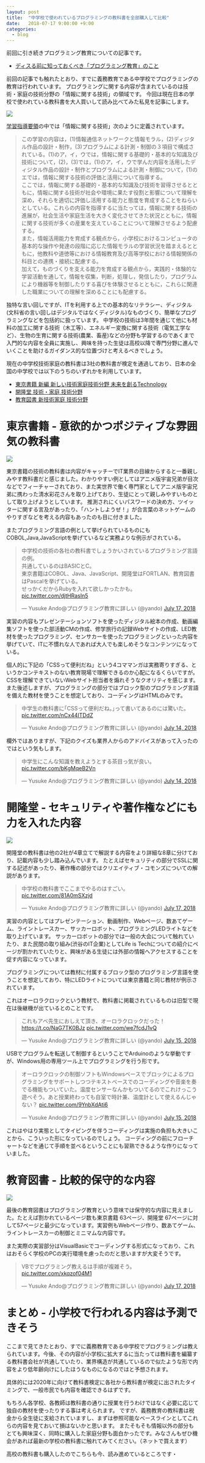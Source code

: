 ```yaml
---
layout: post
title:  "中学校で使われているプログラミングの教科書を全部購入して比較"
date:   2018-07-17 9:00:00 +9:00
categories:
  - blog
---
```

前回に引き続きプログラミング教育についての記事です。

- [ディスる前に知っておくべき「プログラミング教育」のこと](http://yandod.github.io/blog/2018/06/28/programming/)

前回の記事でも触れたとおり、すでに義務教育である中学校でプログラミングの教育は行われています。
プログラミングに関する内容が含まれているのは技術・家庭の技術分野の「情報に関する技術」の領域です。
今回は現在日本の学校で使われている教科書を大人買いして読み比べてみた私見を記事にします。

<img src="https://pbs.twimg.com/media/DiCUvyFU0AIHmLL.jpg:large"/>

[学習指導要領](http://www.mext.go.jp/a_menu/shotou/new-cs/youryou/chukaisetsu/index.htm)の中では「情報に関する技術」次のように定義されています。

> この学習の内容は，(1)情報通信ネットワークと情報モラル，(2)ディジタル作品の設計・制作，(3)プログラムによる計測・制御の３項目で構成されている。(1)のア，イ，ウでは，情報に関する基礎的・基本的な知識及び技術について，(2)，(3)では，(1)のア，イ，ウで学んだ内容を活用したディジタル作品の設計・制作とプログラムによる計測・制御について，(1)のエでは，情報に関する技術の評価と活用について指導する。<br/>
> ここでは，情報に関する基礎的・基本的な知識及び技術を習得させるとともに，情報に関する技術が社会や環境に果たす役割と影響について理解を深め，それらを適切に評価し活用する能力と態度を育成することをねらいとしている。これらの内容を指導するに当たっては，情報に関する技術の進展が，社会生活や家庭生活を大きく変化させてきた状況とともに，情報に関する技術が多くの産業を支えていることについて理解させるよう配慮する。<br/>
> また，情報活用能力を育成する観点から，小学校におけるコンピュータの基本的な操作や発達の段階に応じた情報モラルの学習状況を踏まえるとともに，他教科や道徳等における情報教育及び高等学校における情報関係の科目との連携・接続に配慮する。<br/>
> 加えて，ものづくりを支える能力を育成する観点から，実践的・体験的な学習活動を通して，情報を収集，判断，処理し，発信したり，プログラムにより機器等を制御したりする喜びを体験させるとともに，これらに関連した職業についての理解を深めることにも配慮する。

独特な言い回しですが、ITを利用する上での基本的なリテラシー、ディジタル(文科省の言い回しはデジタルではなくディジタル)なものづくり、簡単なプログラミングなどを包括的に扱っています。
中学校の技術は3年間を通じて他にも材料の加工に関する技術（木工等）、エネルギー変換に関する技術（電気工学など）、生物の生育に関する技術(農業、畜産)などの分野も学習するのであくまで入門的な内容を全員に実施し、興味を持った生徒は高校以降で専門分野に進んでいくことを助けるガイダンス的な位置づけと考えるべきでしょう。

現在の中学校技術家庭の教科書は3社の教科書が検定を通過しており、日本の全国の中学校では以下のうちのいずれかを利用しています。

- [東京書籍 新編 新しい技術家庭技術分野 未来を創るTechnology](https://amzn.to/2JrmHrH)
- [開隆堂 技術・家庭 技術分野](https://amzn.to/2usrNPI)
- [教育図書 新技術家庭 技術分野](https://amzn.to/2Lp0JHv)

# 東京書籍 - 意欲的かつポジティブな雰囲気の教科書

<img src="https://pbs.twimg.com/media/DiCUx91UcAAkrSH.jpg:large"/>

東京書籍の技術の教科書は内容がキャッチーでIT業界の目線からすると一番親しみやす教科書だと感じました。わかりやすい例としてはアニメ版宇宙兄弟が目次などでフィーチャーされており、また実世界で働く専門家としてアニメ版宇宙兄弟に携わった清水彩花さんを取り上げており、生徒にとって親しみやすいものとして取り上げようとしています。
推測されにくいパスワードの決め方、ツイッターに関する言及があったり、「ハントしようぜ！」が合言葉のネットゲームのやりすぎなどを考える内容もあったのも目に付きました。

またプログラミング言語の例として挙げられているものにもCOBOL,Java,JavaScriptを挙げているなど実務よりな例示がされている。

<blockquote class="twitter-tweet" data-lang="en"><p lang="ja" dir="ltr">中学校の技術の各社の教科書でしょうかいされているプログラミング言語の例。<br>共通しているのはBASICとC。<br>東京書籍はCOBOL、Java、JavaScript、開隆堂はFORTLAN、教育図書はPascalを挙げている。<br>せっかくだからRubyを入れて欲しかったかも。 <a href="https://t.co/djtHRasIn5">pic.twitter.com/djtHRasIn5</a></p>&mdash; Yusuke Ando@プログラミング教育に詳しい (@yando) <a href="https://twitter.com/yando/status/1019194146391670784?ref_src=twsrc%5Etfw">July 17, 2018</a></blockquote>
<script async src="https://platform.twitter.com/widgets.js" charset="utf-8"></script>

実習の内容もプレゼンテーションソフトを使ったディジタル絵本の作成、動画編集ソフトを使った部活動CMの作成、修学旅行の記録Webサイトの作成、LED教材を使ったプログラミング、センサカーを使ったプログラミングといった内容を挙げていて、ITに不慣れな人であれば大人でも楽しめそうなコンテンツになっている。

個人的に下記の「CSSって便利だね」という4コママンガは実務寄りすぎる、というかコンテキストのない教育現場で理解できるのか心配になるくらいですが。
CSSを理解できていないWebサイト担当者を煽れそうなクオリティを感じます。
また後述しますが、プログラミングの部分ではブロック型のプログラミング言語を備えた教材を使うことを想定しており、コーディングはHTMLのみです。

<blockquote class="twitter-tweet" data-lang="en"><p lang="ja" dir="ltr">中学生の教科書に｢CSSって便利だね。｣って書いてあるのには驚いた。 <a href="https://t.co/nCx44ITDdZ">pic.twitter.com/nCx44ITDdZ</a></p>&mdash; Yusuke Ando@プログラミング教育に詳しい (@yando) <a href="https://twitter.com/yando/status/1018151604745191424?ref_src=twsrc%5Etfw">July 14, 2018</a></blockquote>
<script async src="https://platform.twitter.com/widgets.js" charset="utf-8"></script>

欄外ではありますが、下記のクイズも業界人からのアドバイスがあって入ったのではという気もします。

<blockquote class="twitter-tweet" data-lang="en"><p lang="ja" dir="ltr">中学生にこんな知識を教えようとする茶目っ気が良い。 <a href="https://t.co/bKgMqeB2Vn">pic.twitter.com/bKgMqeB2Vn</a></p>&mdash; Yusuke Ando@プログラミング教育に詳しい (@yando) <a href="https://twitter.com/yando/status/1018005472857636866?ref_src=twsrc%5Etfw">July 14, 2018</a></blockquote>
<script async src="https://platform.twitter.com/widgets.js" charset="utf-8"></script>


# 開隆堂 - セキュリティや著作権などにも力を入れた内容

<img src="https://pbs.twimg.com/media/DiTrvj9U8AA3oLJ.jpg:large"/>

開隆堂の教科書は他の2社が4章立てで解説する内容をより詳細な8章に分けており、記載内容も少し踏み込んでいます。
たとえばセキュリティの部分でSSLに関する記述があったり、著作権の部分ではクリエイティブ・コモンズについての解説があります。

<blockquote class="twitter-tweet" data-lang="en"><p lang="ja" dir="ltr">中学校の教科書でここまでやるのはすごい。 <a href="https://t.co/81A0mSXzjd">pic.twitter.com/81A0mSXzjd</a></p>&mdash; Yusuke Ando@プログラミング教育に詳しい (@yando) <a href="https://twitter.com/yando/status/1019200582978945024?ref_src=twsrc%5Etfw">July 17, 2018</a></blockquote>
<script async src="https://platform.twitter.com/widgets.js" charset="utf-8"></script>

実習の内容としてはプレゼンテーション、動画制作、Webページ、数あてゲーム、ライントレースカー、サッカーロボット、プログラミングLEDライトなどを取り上げています。
サッカーロボットの部分では一般の大会について触れていたり、また民間の取り組み(渋谷のIT企業)としてLife is Techについての紹介にページが割かれていたりと、興味がある生徒には外部の情報へアクセスすることを促す内容になっています。

プログラミングについては教材に付属するブロック型のプログラミング言語を使うことを想定しており、特にLEDライトについては東京書籍と同じ教材が例示されています。

これはオーロラクロックという教材で、教科書に掲載されているものは旧型で現在は後継機が出ているとのことです。

<blockquote class="twitter-tweet" data-lang="en"><p lang="ja" dir="ltr">これもアベ先生におしえて頂き、オーロラクロックだった！<a href="https://t.co/NaG7TK0BJz">https://t.co/NaG7TK0BJz</a> <a href="https://t.co/we7fcdJ1vQ">pic.twitter.com/we7fcdJ1vQ</a></p>&mdash; Yusuke Ando@プログラミング教育に詳しい (@yando) <a href="https://twitter.com/yando/status/1018475531556159488?ref_src=twsrc%5Etfw">July 15, 2018</a></blockquote>
<script async src="https://platform.twitter.com/widgets.js" charset="utf-8"></script>

USBでプログラムを転送して制御するということでArduinoのような挙動ですが、Windows用の専用ツール上でプログラミングを行う形です。

<blockquote class="twitter-tweet" data-lang="en"><p lang="ja" dir="ltr">オーロラクロックの制御ソフトもWindowsベースでブロックによるプログラミングをサポートしつつテキストベースでのコーディングや音楽を奏でる機能もついていた。温度センサーなんかもついてるのでこれけっこう遊べそう。あと授業終わっても自室で時計兼、温度計として使えるんじゃない？ <a href="https://t.co/9YnbXdAti6">pic.twitter.com/9YnbXdAti6</a></p>&mdash; Yusuke Ando@プログラミング教育に詳しい (@yando) <a href="https://twitter.com/yando/status/1018476366793138176?ref_src=twsrc%5Etfw">July 15, 2018</a></blockquote>
<script async src="https://platform.twitter.com/widgets.js" charset="utf-8"></script>

これはやはり実態としてタイピングを伴うコーディングは実施の負担も大きいことから、こういった形になっているのでしょう。
コーディングの前にフローチャートなどを通じて手順を並べるということにも習熟できるような作りになっていました。

# 教育図書 - 比較的保守的な内容

<img src="https://pbs.twimg.com/media/DiTrwu8VMAEpaS3.jpg:large"/>

最後の教育図書はプログラミング教育という意味では保守的な内容に見えました。たとえば割かれているページ数も東京書籍 63ページ、開隆堂 67ページに対して57ページと最少になっています。実習例もWebページ作り、数あてゲーム、ライントレースカーの制御とミニマムな内容です。

また実際の実習部分はVisualBasicでコーディングする形式になっており、これはおそらく学校のPCの実行環境を慮ったのだと思いますが大変そうです。

<blockquote class="twitter-tweet" data-lang="en"><p lang="ja" dir="ltr">VBでプログラミング教えるは手順が複雑そう。 <a href="https://t.co/xkqzof04M1">pic.twitter.com/xkqzof04M1</a></p>&mdash; Yusuke Ando@プログラミング教育に詳しい (@yando) <a href="https://twitter.com/yando/status/1019204298759008263?ref_src=twsrc%5Etfw">July 17, 2018</a></blockquote>
<script async src="https://platform.twitter.com/widgets.js" charset="utf-8"></script>

# まとめ - 小学校で行われる内容は予測できそう

ここまで見てきたとおり、すでに義務教育である中学校でプログラミングは教えられています。今後、その内容が小学校に拡大するに当たっては教科書を編纂する教科書会社が共通していたり、業界構造が共通しているので似たような形で内容をより低年齢向けにしたほうなものになるのではと予想されます。

具体的には2020年に向けて教科書検定に各社から教科書が検定に出されたタイミングで、一般市民でも内容を確認できるはずです。

もちろん各学校、各教師は教科書の通りに授業を行うわけではなく必要に応じて独自の教材を使ったりする事は考えられます。
ですが、義務教育の教科書は税金から全生徒に支給されていますし、まずは参照可能なベースラインとしてこれらの内容を見ておいて損はないかと思います。
またそもそも情報以外の部分もとても興味深く、同時に購入した家庭分野も面白かったです。みなさんもぜひ機会があれば最新の学校の教科書に触れてみてください。（ネットで買えます）

高校の教科書も購入したのでこちらも今、読み進めているところです・

